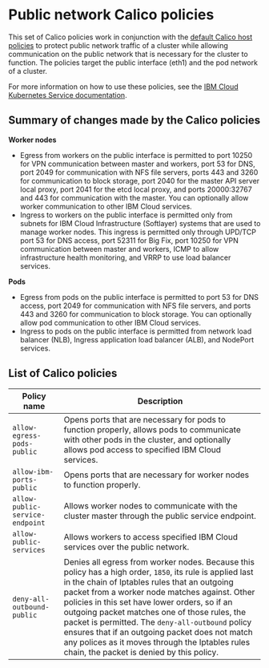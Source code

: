 # Public network Calico policies

This set of Calico policies work in conjunction with the [default Calico host policies](https://cloud.ibm.com/docs/containers?topic=containers-network_policies#default_policy) to protect public network traffic of a cluster while allowing communication on the public network that is necessary for the cluster to function. The policies target the public interface (eth1) and the pod network of a cluster.

For more information on how to use these policies, see the [IBM Cloud Kubernetes Service documentation](https://cloud.ibm.com/docs/containers?topic=containers-network_policies#isolate_workers_public).

## Summary of changes made by the Calico policies

**Worker nodes**

* Egress from workers on the public interface is permitted to port 10250 for VPN communication between master and workers, port 53 for DNS, port 2049 for communication with NFS file servers, ports 443 and 3260 for communication to block storage, port 2040 for the master API server local proxy, port 2041 for the etcd local proxy, and ports 20000:32767 and 443 for communication with the master. You can optionally allow worker communication to other IBM Cloud services.
* Ingress to workers on the public interface is permitted only from subnets for IBM Cloud Infrastructure (Softlayer) systems that are used to manage worker nodes. This ingress is permitted only through UPD/TCP port 53 for DNS access, port 52311 for Big Fix, port 10250 for VPN communication between master and workers, ICMP to allow infrastructure health monitoring, and VRRP to use load balancer services.

**Pods**

* Egress from pods on the public interface is permitted to port 53 for DNS access, port 2049 for communication with NFS file servers, and ports 443 and 3260 for communication to block storage. You can optionally allow pod communication to other IBM Cloud services.
* Ingress to pods on the public interface is permitted from network load balancer (NLB), Ingress application load balancer (ALB), and NodePort services.

## List of Calico policies

|Policy name|Description|
|-----------|-----------|
| `allow-egress-pods-public` | Opens ports that are necessary for pods to function properly, allows pods to communicate with other pods in the cluster, and optionally allows pod access to specified IBM Cloud services. |
| `allow-ibm-ports-public` | Opens ports that are necessary for worker nodes to function properly. |
| `allow-public-service-endpoint` | Allows worker nodes to communicate with the cluster master through the public service endpoint. |
| `allow-public-services` | Allows workers to access specified IBM Cloud services over the public network. |
| `deny-all-outbound-public` | Denies all egress from worker nodes. Because this policy has a high order, `1850`, its rule is applied last in the chain of Iptables rules that an outgoing packet from a worker node matches against. Other policies in this set have lower orders, so if an outgoing packet matches one of those rules, the packet is permitted. The `deny-all-outbound` policy ensures that if an outgoing packet does not match any polices as it moves through the Iptables rules chain, the packet is denied by this policy. |
